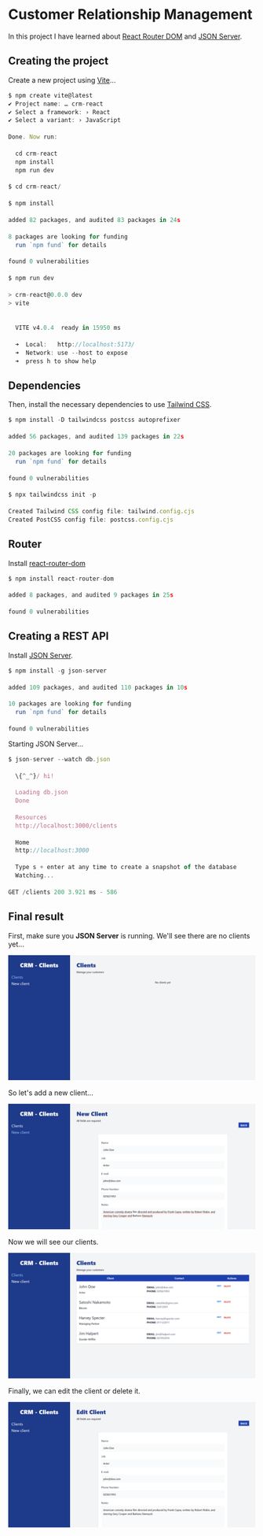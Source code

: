 # Customer Relationship Management

In this project I have learned about [React Router DOM](https://reactrouter.com/en/main) and [JSON Server](https://www.npmjs.com/package/json-server).

## Creating the project

Create a new project using [Vite](https://vitejs.dev/)...

```js
$ npm create vite@latest
✔ Project name: … crm-react
✔ Select a framework: › React
✔ Select a variant: › JavaScript

Done. Now run:

  cd crm-react
  npm install
  npm run dev

$ cd crm-react/

$ npm install

added 82 packages, and audited 83 packages in 24s

8 packages are looking for funding
  run `npm fund` for details

found 0 vulnerabilities

$ npm run dev

> crm-react@0.0.0 dev
> vite


  VITE v4.0.4  ready in 15950 ms

  ➜  Local:   http://localhost:5173/
  ➜  Network: use --host to expose
  ➜  press h to show help
```

## Dependencies

Then, install the necessary dependencies to use [Tailwind CSS](https://tailwindcss.com/).

```js
$ npm install -D tailwindcss postcss autoprefixer

added 56 packages, and audited 139 packages in 22s

20 packages are looking for funding
  run `npm fund` for details

found 0 vulnerabilities

$ npx tailwindcss init -p

Created Tailwind CSS config file: tailwind.config.cjs
Created PostCSS config file: postcss.config.cjs
```

## Router

Install [react-router-dom](https://www.npmjs.com/package/react-router-dom.)

```js
$ npm install react-router-dom

added 8 packages, and audited 9 packages in 25s

found 0 vulnerabilities
```

## Creating a REST API

Install [JSON Server](https://www.npmjs.com/package/json-server).

```js
$ npm install -g json-server

added 109 packages, and audited 110 packages in 10s

10 packages are looking for funding
  run `npm fund` for details

found 0 vulnerabilities
```

Starting JSON Server...

```js
$ json-server --watch db.json

  \{^_^}/ hi!

  Loading db.json
  Done

  Resources
  http://localhost:3000/clients

  Home
  http://localhost:3000

  Type s + enter at any time to create a snapshot of the database
  Watching...

GET /clients 200 3.921 ms - 586
```

## Final result

First, make sure you **JSON Server** is running. We'll see there are no clients yet...

![No clients yet](assets/1.png)

So let's add a new client...

![Add a new client](assets/2.png)

Now we will see our clients.

![Clients List](assets/3.png)

Finally, we can edit the client or delete it.

![Edit or delete the client](assets/4.png)